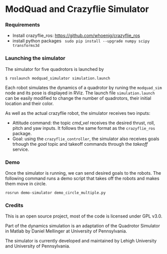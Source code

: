 # ModQuad and Crazyflie Simulator

### Requirements
* Install crazyflie_ros: https://github.com/whoenig/crazyflie_ros
* install python packages 
``` sudo pip install --upgrade numpy scipy transforms3d```



### Launching the simulator
The simulator for five quadrotors is launched by
```
$ roslaunch modquad_simulator simulation.launch
```
Each robot simulates the dynamics of a quadrotor by runing the `modquad_sim` node and its pose is displayed in RViz.
The launch file `simulation.launch` can be easily modified to change the number of quadrotors, their initial location and their color.

As well as the actual crazyflie robot, the simulator receives two inputs:
* Attitude command: the topic _cmd_vel_ receives the desired thrust, roll, pitch and yaw inputs. It follows the same format as the `crazyflie_ros `package.
* Goal: using the `crazyflie_controller`, the simulator also receives goals trhough the _goal_ topic and takeoff commands through the _takeoff_ service. 

### Demo
Once the simulator is running, we can send desired goals to the robots.  The following command runs a demo script that 
takes off the robots and makes them move in circle.
```
rosrun demo-simulator demo_circle_multiple.py
```










### Credits
This is an open source project, most of the code is licensed under GPL v3.0.

Part of the dynamics simulation is an adaptation of the Quadrotor Simulator in Matlab by Daniel Mellinger at University of Pennsylvania.


The simulator is currently developed and maintained by Lehigh University and University of Pennsylvania. 
 

